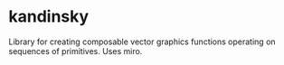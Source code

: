 # kandinsky
Library for creating composable vector graphics functions operating on sequences of primitives. Uses miro.
